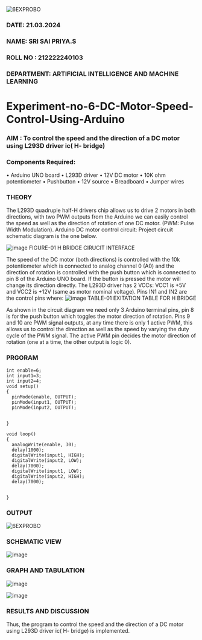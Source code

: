 ![6EXPROBO](https://github.com/SriSaiPriyaSenthilvel/Experiment-no-7-DC-Motor-Speed-Control-Using-Arduino/assets/119475702/b456c6b3-4eb6-4102-9989-87e133b572e7)
###  DATE: 21.03.2024

###  NAME:  SRI SAI PRIYA.S
###  ROLL NO : 212222240103
###  DEPARTMENT: ARTIFICIAL INTELLIGENCE AND MACHINE LEARNING
# Experiment-no-6-DC-Motor-Speed-Control-Using-Arduino
### AIM : To control the speed and the direction of a DC motor using L293D driver ic( H- bridge)

### Components Required:
•	Arduino UNO board
•	L293D driver
•	12V DC motor
•	10K ohm potentiometer
•	Pushbutton
•	12V source
•	Breadboard
•	Jumper wires
### THEORY 
The L293D quadruple half-H drivers chip allows us to drive 2 motors in both directions, with two PWM outputs from the Arduino we can easily control the speed as well as the direction of rotation of one DC motor. (PWM: Pulse Width Modulation).
Arduino DC motor control circuit:
Project circuit schematic diagram is the one below.

![image](https://user-images.githubusercontent.com/36288975/167763051-b230c183-afc5-46f2-ba95-0f95e10dd6c9.png)
FIGURE-01 H BRIDGE CIRUCIT INTERFACE 
 
The speed of the DC motor (both directions) is controlled with the 10k potentiometer which is connected to analog channel 0 (A0) and the direction of rotation is controlled with the push button which is connected to pin 8 of the Arduino UNO board. If the button is pressed the motor will change its direction directly.
The L293D driver has 2 VCCs: VCC1 is +5V and VCC2 is +12V (same as motor nominal voltage). Pins IN1 and IN2 are the control pins where:
![image](https://user-images.githubusercontent.com/36288975/167763120-1421c2c5-8381-49eb-b376-03f6e1113b7a.png)
TABLE-01 EXITATION TABLE FOR H BRIDGE 

As shown in the circuit diagram we need only 3 Arduino terminal pins, pin 8 is for the push button which toggles the motor direction of rotation. Pins 9 and 10 are PWM signal outputs, at any time there is only 1 active PWM, this allows us to control the direction as well as the speed by varying the duty cycle of the PWM signal. The active PWM pin decides the motor direction of rotation (one at a time, the other output is logic 0).

### PRGORAM 
```
int enable=6;
int input1=3;
int input2=4;
void setup()
{
  pinMode(enable, OUTPUT);
  pinMode(input1, OUTPUT);
  pinMode(input2, OUTPUT);


}

void loop()
{
  analogWrite(enable, 30);
  delay(1000);
  digitalWrite(input1, HIGH);
  digitalWrite(input2, LOW);
  delay(7000); 
  digitalWrite(input1, LOW);
  digitalWrite(input2, HIGH);
  delay(7000); 


}
```
### OUTPUT

![6EXPROBO](https://github.com/SriSaiPriyaSenthilvel/Experiment-no-7-DC-Motor-Speed-Control-Using-Arduino/assets/119475702/279e60ee-6dff-4528-975f-5a5731675cfa)

### SCHEMATIC VIEW

![image](https://github.com/SriSaiPriyaSenthilvel/Experiment-no-7-DC-Motor-Speed-Control-Using-Arduino/assets/119475702/d7d703c5-85e4-4184-aed9-c3e51b60f2ff)

### GRAPH AND TABULATION 

![image](https://github.com/SriSaiPriyaSenthilvel/Experiment-no-7-DC-Motor-Speed-Control-Using-Arduino/assets/119475702/2731abfe-3244-4332-b5b3-d805dd15b17f)

![image](https://github.com/SriSaiPriyaSenthilvel/Experiment-no-7-DC-Motor-Speed-Control-Using-Arduino/assets/119475702/14b88e4d-2a32-46b0-af12-11d6d2f7bbd1)

### RESULTS AND DISCUSSION 

Thus, the program to control the speed and the direction of a DC motor using L293D driver ic( H- bridge) is implemented.
